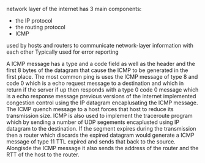network layer of the internet has 3 main components:
- the IP protocol 
- the routing protocol 
- ICMP 

used by hosts and routers to communicate network-layer information with each other
Typically used for error reporting 

A ICMP message has a type and a code field as well as the header and the first 8 bytes of the datagram that cause the ICMP to be generated in the first place. 
The most common ping is uses the ICMP message of type 8 and code 0 which is a echo request message to a destination and which in return if the server if up then responds with a type 0 code 0 message which is a echo response message 
previous versions of the internet implemented congestion control using the IP datagram encaplusating the ICMP message. The ICMP quench message to a host forces that host to reduce its transmission size. 
ICMP is also used to implement the traceroute program which by sending a number of UDP segements encaplusted using IP datagram to the destination. If the segment expires during the transmission then a router which discards the expired datagram would generate a ICMP message of type 11 TTL expired and sends that back to the source. Alongisde the ICMP message it also sends the address of the router and the RTT of the host to the router. 